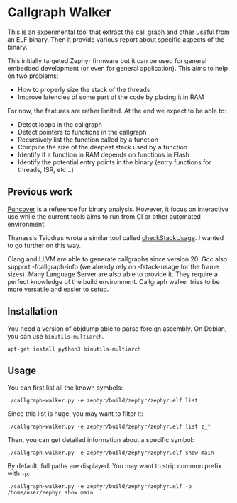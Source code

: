 Callgraph Walker
================

This is an experimental tool that extract the call graph and other useful from
an ELF binary. Then it provide various report about specific aspects of the
binary.

This initially targeted Zephyr firmware but it can be used for general embedded
development (or even for general application). This aims to help on two
problems:
  - How to properly size the stack of the threads
  - Improve latencies of some part of the code by placing it in RAM


For now, the features are rather limited. At the end we expect to be able to:
  - Detect loops in the callgraph
  - Detect pointers to functions in the callgraph
  - Recursively list the function called by a function
  - Compute the size of the deepest stack used by a function
  - Identify if a function in RAM depends on functions in Flash
  - Identify the potential entry points in the binary (entry functions for
    threads, ISR, etc...)


Previous work
-------------

[Puncover][1] is a reference for binary analysis. However, it focus on
interactive use while the current tools aims to run from CI or other automated
environment.

Thanassis Tsiodras wrote a similar tool called [checkStackUsage][2]. I wanted to
go further on this way.

Clang and LLVM are able to generate callgraphs since version 20. Gcc also
support -fcallgraph-info (we already rely on -fstack-usage for the frame sizes).
Many Language Server are also able to provide it. They require a perfect
knowledge of the build environment. Callgraph walker tries to be more versatile
and easier to setup.


[1]: https://github.com/HBehrens/puncover
[2]: https://github.com/ttsiodras/checkStackUsage

Installation
------------

You need a version of objdump able to parse foreign assembly. On Debian, you can
use `binutils-multiarch`.

    apt-get install python3 binutils-multiarch


Usage
-----

You can first list all the known symbols:

    ./callgraph-walker.py -e zephyr/build/zephyr/zephyr.elf list

Since this list is huge, you may want to filter it:

    ./callgraph-walker.py -e zephyr/build/zephyr/zephyr.elf list z_*

Then, you can get detailed information about a specific symbol:

    ./callgraph-walker.py -e zephyr/build/zephyr/zephyr.elf show main

By default, full paths are displayed. You may want to strip common prefix with
`-p`:

    ./callgraph-walker.py -e zephyr/build/zephyr/zephyr.elf -p /home/user/zephyr show main

